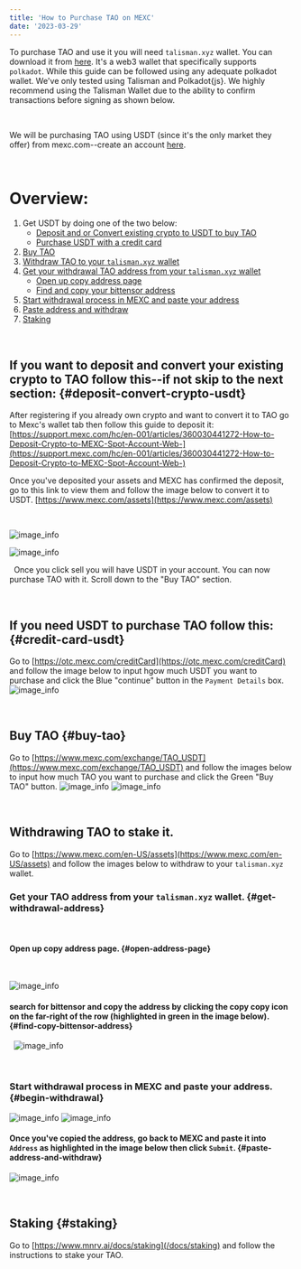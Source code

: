 ```yaml
---
title: 'How to Purchase TAO on MEXC'
date: '2023-03-29'
---
```


To purchase TAO and use it you will need `talisman.xyz` wallet. You can download it from [here](https://talisman.xyz/).
It's a web3 wallet that specifically supports `polkadot`.
While this guide can be followed using any adequate polkadot wallet. We've only tested using Talisman and Polkadot{js}. 
We highly recommend using the Talisman Wallet due to the ability to confirm transactions before signing as shown below.  

&nbsp;

We will be purchasing TAO using USDT (since it's the only market they offer) from mexc.com--create an account [here](https://www.mexc.com/register). 

&nbsp;

# Overview:
<!-- link to headers -->
1. Get USDT by doing one of the two below:
	*	[Deposit and or Convert existing crypto to USDT to buy TAO](#user-content-deposit-convert-crypto-usdt)
	* [Purchase USDT with a credit card](#user-content-credit-card-usdt)
2. [Buy TAO](#user-content-buy-tao)
3. [Withdraw TAO to your `talisman.xyz` wallet](#user-content-withdrawing-tao-to-stake-it)
4. [Get your withdrawal TAO address from your `talisman.xyz` wallet](#user-content-get-withdrawal-address)
   * [Open up copy address page](#user-content-open-address-page)
   * [Find and copy your bittensor address](#user-content-find-copy-bittensor-address)
5. [Start withdrawal process in MEXC and paste your address](#user-content-begin-withdrawal)
6. [Paste address and withdraw](#user-content-paste-address-and-withdraw)
   <!-- * [Begin withdrawal](#user-content-begin-withdrawal) -->
7. [Staking](#user-content-staking)
 
&nbsp;
&nbsp;
## If you want to deposit and convert your existing crypto to TAO follow this--if not skip to the next section: {#deposit-convert-crypto-usdt}
After registering if you already own crypto and want to convert it to TAO go to Mexc's wallet tab then follow this guide to deposit it: [https://support.mexc.com/hc/en-001/articles/360030441272-How-to-Deposit-Crypto-to-MEXC-Spot-Account-Web-](https://support.mexc.com/hc/en-001/articles/360030441272-How-to-Deposit-Crypto-to-MEXC-Spot-Account-Web-) 

Once you've deposited your assets and MEXC has confirmed the deposit, go to this link to view them and follow the image below to convert it to USDT. [https://www.mexc.com/assets](https://www.mexc.com/assets)

&nbsp;

<!-- image of how to convert -->
![image_info](/images/guides/mexc/convert-existing-crypto.png)

<!-- center image -->

![image_info](/images/guides/mexc/sell-crypto.png)

&nbsp;
Once you click sell you will have USDT in your account. You can now purchase TAO with it. Scroll down to the "Buy TAO" section.

&nbsp;
&nbsp;

## If you need USDT to purchase TAO follow this: {#credit-card-usdt}
Go to [https://otc.mexc.com/creditCard](https://otc.mexc.com/creditCard) and follow the image below to input hgow much USDT you want to purchase and click the Blue "continue" button in the `Payment Details` box.
![image_info](/images/guides/mexc/1-US-MEXC-USDT-Purchase.png)


&nbsp;
&nbsp;

## Buy TAO {#buy-tao}
Go to [https://www.mexc.com/exchange/TAO_USDT](https://www.mexc.com/exchange/TAO_USDT) and follow the images below to input how much TAO you want to purchase and click the Green "Buy TAO" button.
![image_info](/images/guides/mexc/3-MEXC-TAO-Purchase.png)
![image_info](/images/guides/mexc/4-TAO-Purchase.png)

&nbsp;

## Withdrawing TAO to stake it.
Go to [https://www.mexc.com/en-US/assets](https://www.mexc.com/en-US/assets) and follow the images below to withdraw to your `talisman.xyz` wallet.
&nbsp;

### Get your TAO address from your `talisman.xyz` wallet. {#get-withdrawal-address}

&nbsp;

#### Open up copy address page. {#open-address-page}

&nbsp;

![image_info](/images/guides/mexc/7-Copy-Wallet-Address.png)
&nbsp;
#### search for bittensor and copy the address by clicking the copy copy icon on the far-right of the row (highlighted in green in the image below). {#find-copy-bittensor-address} 
&nbsp;
![image_info](/images/guides/mexc/8-Select-your-Bittensor-Address.png)


&nbsp;
### Start withdrawal process in MEXC and paste your address. {#begin-withdrawal}
![image_info](/images/guides/mexc/5-Account-Overview.png)
![image_info](/images/guides/mexc/6-Withdrawal-disclaimer.png)

#### Once you've copied the address, go back to MEXC and paste it into `Address` as highlighted in the image below then click `Submit`. {#paste-address-and-withdraw}
![image_info](/images/guides/mexc/9-Paste-Wallet-Address-and-submit.png)


&nbsp;

## Staking {#staking}

Go to [https://www.mnrv.ai/docs/staking](/docs/staking) and follow the instructions to stake your TAO.